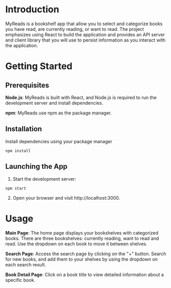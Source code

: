 
# Introduction

MyReads is a bookshelf app that allow you to select and categorize books you have read, are currently reading, or want to read.
The project emphasizes using React to build the application and provides an API server and client library that you will use to persist information as you interact with the application.

# Getting Started
## Prerequisites
**Node.js**: MyReads is built with React, and Node.js is required to run the development server and install dependencies.

**npm**: MyReads use npm as the package manager.

## Installation
Install dependencies using your package manager

```
npm install
```
## Launching the App

1. Start the development server:
```
npm start
```

2. Open your browser and visit http://localhost:3000.

# Usage
**Main Page**: The home page displays your bookshelves with categorized books. There are three bookshelves: currently reading, want to read and read.
Use the dropdown on each book to move it between shelves.

**Search Page**: Access the search page by clicking on the "+" button. Search for new books, and add them to your shelves by using the dropdown on each search result.

**Book Detail Page**: Click on a book title to view detailed information about a specific book. 

